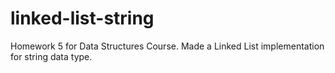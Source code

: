 # linked-list-string
Homework 5 for Data Structures Course.
Made a Linked List implementation for string data type.
